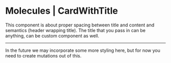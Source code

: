 # Molecules | CardWithTitle

This component is about proper spacing between title and content and semantics (header wrapping title).
The title that you pass in can be anything, can be custom component as well.
________________
In the future we may incorporate some more styling here, but for now you need to create mutations out of this.